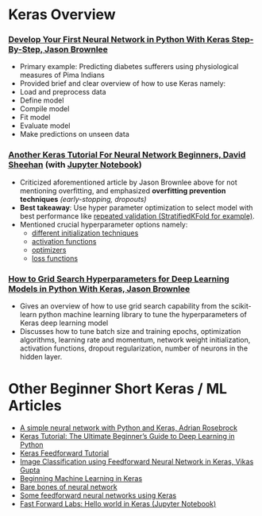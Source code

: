 # Keras Overview

### [Develop Your First Neural Network in Python With Keras Step-By-Step, Jason Brownlee](https://machinelearningmastery.com/tutorial-first-neural-network-python-keras/)
  - Primary example: Predicting diabetes sufferers using physiological measures of Pima Indians
  - Provided brief and clear overview of how to use Keras namely:
   - Load and preprocess data
   - Define model
   - Compile model
   - Fit model
   - Evaluate model
   - Make predictions on unseen data


### [Another Keras Tutorial For Neural Network Beginners, David Sheehan](https://dashee87.github.io/data%20science/deep%20learning/python/another-keras-tutorial-for-neural-network-beginners/) (with [Jupyter Notebook](https://github.com/dashee87/blogScripts/blob/master/Jupyter/2017-09-06-another-keras-tutorial-for-neural-network-beginners.ipynb))
 - Criticized aforementioned article by Jason Brownlee above for not mentioning overfitting, and emphasized **overfitting prevention techniques** _(early-stopping, dropouts)_
 - **Best takeaway**:  Use hyper parameter optimization to select model with best performance like [repeated validation (StratifiedKFold for example)](http://scikit-learn.org/stable/modules/generated/sklearn.model_selection.StratifiedKFold.html).
 - Mentioned crucial hyperparameter options namely:   
   - [different initialization techniques](https://keras.io/initializers/)
   - [activation functions](https://stats.stackexchange.com/questions/115258/comprehensive-list-of-activation-functions-in-neural-networks-with-pros-cons)  
   - [optimizers](https://keras.io/optimizers/)
   - [loss functions](https://keras.io/losses/)

### [How to Grid Search Hyperparameters for Deep Learning Models in Python With Keras, Jason Brownlee](https://machinelearningmastery.com/grid-search-hyperparameters-deep-learning-models-python-keras/)

  - Gives an overview of how to use grid search capability from the scikit-learn python machine learning library to tune the hyperparameters of Keras deep learning model
  - Discusses how to tune batch size and training epochs, optimization algorithms, learning rate and momentum, network weight initialization, activation functions, dropout regularization, number of neurons in the hidden layer.



# Other Beginner Short Keras / ML Articles  
- [A simple neural network with Python and Keras, Adrian Rosebrock ](https://www.pyimagesearch.com/2016/09/26/a-simple-neural-network-with-python-and-keras/)
- [Keras Tutorial: The Ultimate Beginner’s Guide to Deep Learning in Python](https://elitedatascience.com/keras-tutorial-deep-learning-in-python)
- [Keras Feedforward Tutorial](https://github.com/Vict0rSch/deep_learning/tree/master/keras/feedforward)
- [Image Classification using Feedforward Neural Network in Keras, Vikas Gupta](https://www.learnopencv.com/image-classification-using-feedforward-neural-network-in-keras/)
- [Beginning Machine Learning in Keras](https://www.raywenderlich.com/181760/beginning-machine-learning-keras-core-ml)
- [Bare bones of neural network](http://www.orbifold.net/default/2016/11/18/bare-bones-of-neural-networks/)
-  [Some feedforward neural networks using Keras	](http://www.orbifold.net/default/2016/11/25/some-feedforward-neural-networks-using-keras/)
- [Fast Forward Labs: Hello world in Keras (Jupyter Notebook)](https://github.com/fastforwardlabs/keras-hello-world/blob/master/kerashelloworld.ipynb)
